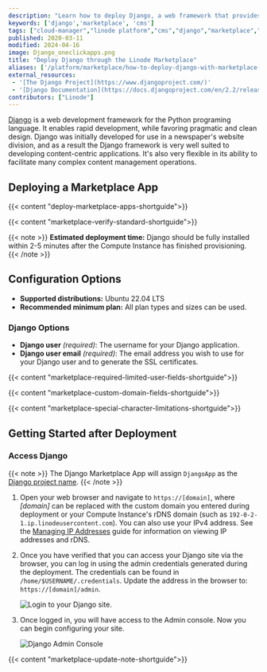```yaml
---
description: "Learn how to deploy Django, a web framework that provides much of the core functionality required in modern web development, through the Linode Marketpplace"
keywords: ['django','marketplace', 'cms']
tags: ["cloud-manager","linode platform","cms","django","marketplace","digital agencies"]
published: 2020-03-11
modified: 2024-04-16
image: Django_oneclickapps.png
title: "Deploy Django through the Linode Marketplace"
aliases: ['/platform/marketplace/how-to-deploy-django-with-marketplace-apps/','/platform/marketplace/deploying-django-with-marketplace-apps/', '/platform/one-click/how-to-deploy-django-with-one-click-apps/', '/platform/one-click/deploying-django-with-one-click-apps/','/guides/how-to-deploy-django-with-one-click-apps/','/guides/how-to-deploy-django-with-marketplace-apps/','/guides/django-marketplace-app/']
external_resources:
 - '[The Django Project](https://www.djangoproject.com/)'
 - '[Django Documentation](https://docs.djangoproject.com/en/2.2/releases/)'
contributors: ["Linode"]
---
```


[Django](https://www.djangoproject.com/) is a web development framework for the Python programing language. It enables rapid development, while favoring pragmatic and clean design. Django was initially developed for use in a newspaper's website division, and as a result the Django framework is very well suited to developing content-centric applications. It's also very flexible in its ability to facilitate many complex content management operations.

## Deploying a Marketplace App

{{< content "deploy-marketplace-apps-shortguide">}}

{{< content "marketplace-verify-standard-shortguide">}}

{{< note >}}
**Estimated deployment time:** Django should be fully installed within 2-5 minutes after the Compute Instance has finished provisioning.
{{< /note >}}

## Configuration Options

- **Supported distributions:** Ubuntu 22.04 LTS
- **Recommended minimum plan:** All plan types and sizes can be used.

### Django Options

- **Django user** *(required)*: The username for your Django application.
- **Django user email** *(required)*: The email address you wish to use for your Django user and to generate the SSL certificates.

{{< content "marketplace-required-limited-user-fields-shortguide">}}

{{< content "marketplace-custom-domain-fields-shortguide">}}

{{< content "marketplace-special-character-limitations-shortguide">}}

## Getting Started after Deployment

### Access Django

{{< note >}}
The Django Marketplace App will assign `DjangoApp` as the [Django project name](https://docs.djangoproject.com/en/5.0/intro/tutorial01/#creating-a-project).
{{< /note >}}

1. Open your web browser and navigate to `https://[domain]`, where *[domain]* can be replaced with the custom domain you entered during deployment or your Compute Instance's rDNS domain (such as `192-0-2-1.ip.linodeusercontent.com`). You can also use your IPv4 address. See the [Managing IP Addresses](/docs/products/compute/compute-instances/guides/manage-ip-addresses/) guide for information on viewing IP addresses and rDNS.

1.  Once you have verified that you can access your Django site via the browser, you can log in using the admin credentials generated during the deployment. The credentials can be found in `/home/$USERNAME/.credentials`. Update the address in the browser to: `https://[domain]/admin`.

    ![Login to your Django site.](django-admin-login.png "Login to your Django site")

1.  Once logged in, you will have access to the Admin console. Now you can begin configuring your site.

    ![Django Admin Console](django-admin-console.png "Django Admin Console")

{{< content "marketplace-update-note-shortguide">}}
